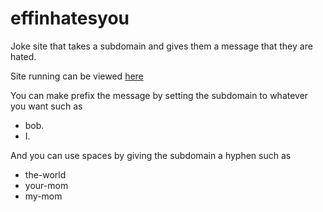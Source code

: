 effinhatesyou
=============

Joke site that takes a subdomain and gives them a message that they are hated.

Site running can be viewed [here](http://fuckinghatesyou.com)

You can make prefix the message by setting the subdomain to whatever you want such as

* bob.
* I.

And you can use spaces by giving the subdomain a hyphen such as

* the-world
* your-mom
* my-mom

